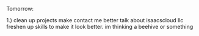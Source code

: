 Tomorrow:

1.) clean up projects
make contact me better
talk about isaacscloud llc
freshen up skills to make it look better. im thinking a beehive or something